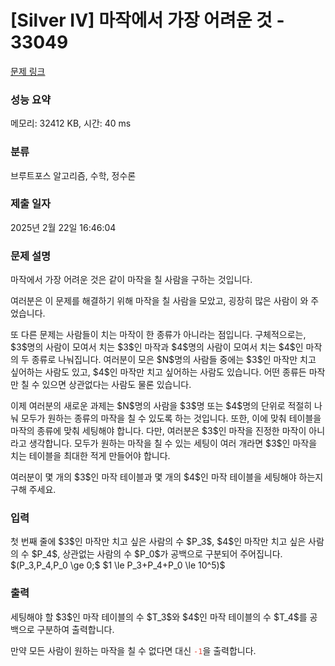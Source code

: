 # [Silver IV] 마작에서 가장 어려운 것 - 33049 

[문제 링크](https://www.acmicpc.net/problem/33049) 

### 성능 요약

메모리: 32412 KB, 시간: 40 ms

### 분류

브루트포스 알고리즘, 수학, 정수론

### 제출 일자

2025년 2월 22일 16:46:04

### 문제 설명

<p>마작에서 가장 어려운 것은 같이 마작을 칠 사람을 구하는 것입니다.</p>

<p>여러분은 이 문제를 해결하기 위해 마작을 칠 사람을 모았고, 굉장히 많은 사람이 와 주었습니다.</p>

<p>또 다른 문제는 사람들이 치는 마작이 한 종류가 아니라는 점입니다. 구체적으로는, $3$명의 사람이 모여서 치는 $3$인 마작과 $4$명의 사람이 모여서 치는 $4$인 마작의 두 종류로 나눠집니다. 여러분이 모은 $N$명의 사람들 중에는 $3$인 마작만 치고 싶어하는 사람도 있고, $4$인 마작만 치고 싶어하는 사람도 있습니다. 어떤 종류든 마작만 칠 수 있으면 상관없다는 사람도 물론 있습니다.</p>

<p>이제 여러분의 새로운 과제는 $N$명의 사람을 $3$명 또는 $4$명의 단위로 적절히 나눠 모두가 원하는 종류의 마작을 칠 수 있도록 하는 것입니다. 또한, 이에 맞춰 테이블을 마작의 종류에 맞춰 세팅해야 합니다. 다만, 여러분은 $3$인 마작을 진정한 마작이 아니라고 생각합니다. 모두가 원하는 마작을 칠 수 있는 세팅이 여러 개라면 $3$인 마작을 치는 테이블을 최대한 적게 만들어야 합니다.</p>

<p>여러분이 몇 개의 $3$인 마작 테이블과 몇 개의 $4$인 마작 테이블을 세팅해야 하는지 구해 주세요.</p>

### 입력 

 <p>첫 번째 줄에 $3$인 마작만 치고 싶은 사람의 수 $P_3$, $4$인 마작만 치고 싶은 사람의 수 $P_4$, 상관없는 사람의 수 $P_0$가 공백으로 구분되어 주어집니다. $(P_3,P_4,P_0 \ge 0;$ $1 \le P_3+P_4+P_0 \le 10^5)$</p>

### 출력 

 <p>세팅해야 할 $3$인 마작 테이블의 수 $T_3$와 $4$인 마작 테이블의 수 $T_4$를 공백으로 구분하여 출력합니다.</p>

<p>만약 모든 사람이 원하는 마작을 칠 수 없다면 대신 <code><span style="color:#e74c3c;">-1</span></code>을 출력합니다.</p>

